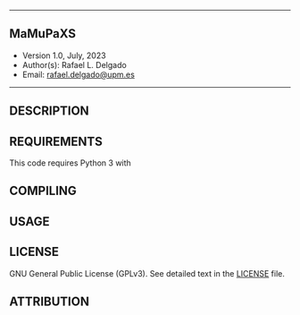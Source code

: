 *************************************************************
## MaMuPaXS
 - Version 1.0, July, 2023
 - Author(s):  Rafael L. Delgado
 - Email:  rafael.delgado@upm.es
*************************************************************

 DESCRIPTION
-------------------------------------------------------------


 REQUIREMENTS
-------------------------------------------------------------
This code requires Python 3 with 

 COMPILING
-------------------------------------------------------------

 USAGE
-------------------------------------------------------------

 LICENSE
-------------------------------------------------------------

GNU General Public License (GPLv3).
See detailed text in the [LICENSE](./LICENSE) file.

 ATTRIBUTION
-------------------------------------------------------------
